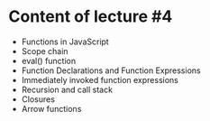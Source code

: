 # Content of lecture #4

- Functions in JavaScript
- Scope chain
- eval() function
- Function Declarations and Function Expressions
- Immediately invoked function expressions
- Recursion and call stack
- Closures
- Arrow functions
